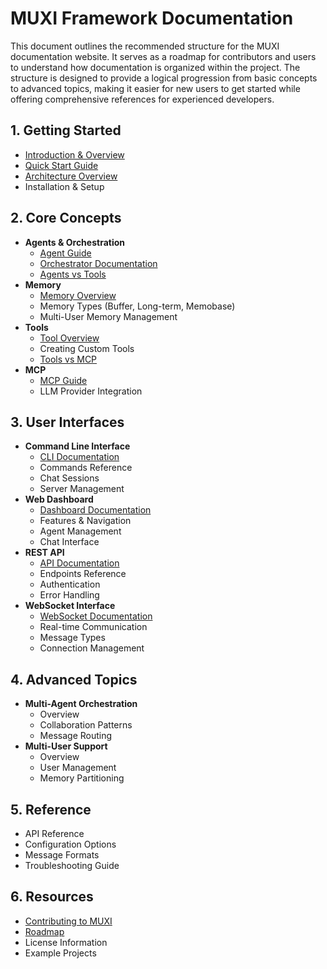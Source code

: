 # MUXI Framework Documentation

This document outlines the recommended structure for the MUXI documentation website. It serves as a roadmap for contributors and users to understand how documentation is organized within the project. The structure is designed to provide a logical progression from basic concepts to advanced topics, making it easier for new users to get started while offering comprehensive references for experienced developers.

## 1. Getting Started
- [Introduction & Overview](overview.md)
- [Quick Start Guide](quickstart.md)
- [Architecture Overview](architecture.md)
- Installation & Setup

## 2. Core Concepts
- **Agents & Orchestration**
  - [Agent Guide](agent.md)
  - [Orchestrator Documentation](orchestrator.md)
  - [Agents vs Tools](agents_vs_tools.md)
- **Memory**
  - [Memory Overview](memory.md)
  - Memory Types (Buffer, Long-term, Memobase)
  - Multi-User Memory Management
- **Tools**
  - [Tool Overview](tools.md)
  - Creating Custom Tools
  - [Tools vs MCP](tools_vs_mcp.md)
- **MCP**
  - [MCP Guide](mcp.md)
  - LLM Provider Integration

## 3. User Interfaces
- **Command Line Interface**
  - [CLI Documentation](cli.md)
  - Commands Reference
  - Chat Sessions
  - Server Management
- **Web Dashboard**
  - [Dashboard Documentation](webapp.md)
  - Features & Navigation
  - Agent Management
  - Chat Interface
- **REST API**
  - [API Documentation](api.md)
  - Endpoints Reference
  - Authentication
  - Error Handling
- **WebSocket Interface**
  - [WebSocket Documentation](websocket.md)
  - Real-time Communication
  - Message Types
  - Connection Management

## 4. Advanced Topics
- **Multi-Agent Orchestration**
  - Overview
  - Collaboration Patterns
  - Message Routing
- **Multi-User Support**
  - Overview
  - User Management
  - Memory Partitioning

## 5. Reference
- API Reference
- Configuration Options
- Message Formats
- Troubleshooting Guide

## 6. Resources
- [Contributing to MUXI](contributing.md)
- [Roadmap](roadmap.md)
- License Information
- Example Projects

